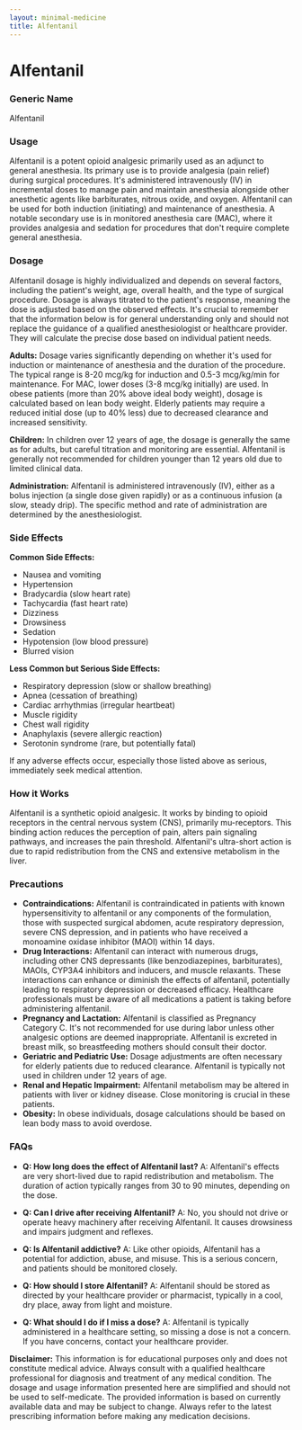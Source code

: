 ```yaml
---
layout: minimal-medicine
title: Alfentanil
---
```


# Alfentanil
### Generic Name
Alfentanil

### Usage

Alfentanil is a potent opioid analgesic primarily used as an adjunct to general anesthesia.  Its primary use is to provide analgesia (pain relief) during surgical procedures. It's administered intravenously (IV) in incremental doses to manage pain and maintain anesthesia alongside other anesthetic agents like barbiturates, nitrous oxide, and oxygen.  Alfentanil can be used for both induction (initiating) and maintenance of anesthesia.  A notable secondary use is in monitored anesthesia care (MAC), where it provides analgesia and sedation for procedures that don't require complete general anesthesia.

### Dosage

Alfentanil dosage is highly individualized and depends on several factors, including the patient's weight, age, overall health, and the type of surgical procedure.  Dosage is always titrated to the patient's response, meaning the dose is adjusted based on the observed effects.  It's crucial to remember that the information below is for general understanding only and should not replace the guidance of a qualified anesthesiologist or healthcare provider.  They will calculate the precise dose based on individual patient needs.


**Adults:**  Dosage varies significantly depending on whether it's used for induction or maintenance of anesthesia and the duration of the procedure.  The typical range is 8-20 mcg/kg for induction and 0.5-3 mcg/kg/min for maintenance. For MAC, lower doses (3-8 mcg/kg initially) are used. In obese patients (more than 20% above ideal body weight), dosage is calculated based on lean body weight.  Elderly patients may require a reduced initial dose (up to 40% less) due to decreased clearance and increased sensitivity.


**Children:** In children over 12 years of age, the dosage is generally the same as for adults, but careful titration and monitoring are essential.  Alfentanil is generally not recommended for children younger than 12 years old due to limited clinical data.


**Administration:** Alfentanil is administered intravenously (IV), either as a bolus injection (a single dose given rapidly) or as a continuous infusion (a slow, steady drip).  The specific method and rate of administration are determined by the anesthesiologist.


### Side Effects

**Common Side Effects:**

* Nausea and vomiting
* Hypertension
* Bradycardia (slow heart rate)
* Tachycardia (fast heart rate)
* Dizziness
* Drowsiness
* Sedation
* Hypotension (low blood pressure)
* Blurred vision


**Less Common but Serious Side Effects:**

* Respiratory depression (slow or shallow breathing)
* Apnea (cessation of breathing)
* Cardiac arrhythmias (irregular heartbeat)
* Muscle rigidity
* Chest wall rigidity
* Anaphylaxis (severe allergic reaction)
*  Serotonin syndrome (rare, but potentially fatal)

If any adverse effects occur, especially those listed above as serious, immediately seek medical attention.


### How it Works

Alfentanil is a synthetic opioid analgesic.  It works by binding to opioid receptors in the central nervous system (CNS), primarily mu-receptors. This binding action reduces the perception of pain, alters pain signaling pathways, and increases the pain threshold.  Alfentanil's ultra-short action is due to rapid redistribution from the CNS and extensive metabolism in the liver.

### Precautions

* **Contraindications:** Alfentanil is contraindicated in patients with known hypersensitivity to alfentanil or any components of the formulation, those with suspected surgical abdomen, acute respiratory depression, severe CNS depression, and in patients who have received a monoamine oxidase inhibitor (MAOI) within 14 days.
* **Drug Interactions:** Alfentanil can interact with numerous drugs, including other CNS depressants (like benzodiazepines, barbiturates), MAOIs,  CYP3A4 inhibitors and inducers, and muscle relaxants. These interactions can enhance or diminish the effects of alfentanil, potentially leading to respiratory depression or decreased efficacy.  Healthcare professionals must be aware of all medications a patient is taking before administering alfentanil.
* **Pregnancy and Lactation:** Alfentanil is classified as Pregnancy Category C.  It's not recommended for use during labor unless other analgesic options are deemed inappropriate.  Alfentanil is excreted in breast milk, so breastfeeding mothers should consult their doctor.
* **Geriatric and Pediatric Use:**  Dosage adjustments are often necessary for elderly patients due to reduced clearance. Alfentanil is typically not used in children under 12 years of age.
* **Renal and Hepatic Impairment:**  Alfentanil metabolism may be altered in patients with liver or kidney disease.  Close monitoring is crucial in these patients.
* **Obesity:** In obese individuals, dosage calculations should be based on lean body mass to avoid overdose.


### FAQs

* **Q: How long does the effect of Alfentanil last?** A: Alfentanil's effects are very short-lived due to rapid redistribution and metabolism. The duration of action typically ranges from 30 to 90 minutes, depending on the dose.

* **Q: Can I drive after receiving Alfentanil?** A: No, you should not drive or operate heavy machinery after receiving Alfentanil. It causes drowsiness and impairs judgment and reflexes.

* **Q: Is Alfentanil addictive?** A: Like other opioids, Alfentanil has a potential for addiction, abuse, and misuse.  This is a serious concern, and patients should be monitored closely.

* **Q: How should I store Alfentanil?** A: Alfentanil should be stored as directed by your healthcare provider or pharmacist, typically in a cool, dry place, away from light and moisture.

* **Q: What should I do if I miss a dose?** A: Alfentanil is typically administered in a healthcare setting, so missing a dose is not a concern.  If you have concerns, contact your healthcare provider.


**Disclaimer:** This information is for educational purposes only and does not constitute medical advice. Always consult with a qualified healthcare professional for diagnosis and treatment of any medical condition.  The dosage and usage information presented here are simplified and should not be used to self-medicate.  The provided information is based on currently available data and may be subject to change.  Always refer to the latest prescribing information before making any medication decisions.
